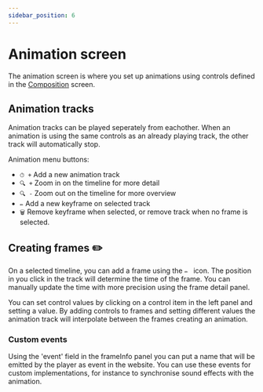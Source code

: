 ```yaml
---
sidebar_position: 6
---
```


# Animation screen

The animation screen is where you set up animations using controls defined in
the [Composition](./Composition) screen.

## Animation tracks

Animation tracks can be played seperately from eachother. When an animation is
using the same controls as an already playing track, the other track will
automatically stop.

Animation menu buttons:

- `⏱ +` Add a new animation track
- `🔍 +` Zoom in on the timeline for more detail
- `🔍 -` Zoom out on the timeline for more overview
- `✏️` Add a new keyframe on selected track
- `🗑` Remove keyframe when selected, or remove track when no frame is selected.

## Creating frames ✏️

On a selected timeline, you can add a frame using the `✏️ ` icon. The position
in you click in the track will determine the time of the frame. You can manually
update the time with more precision using the frame detail panel.

You can set control values by clicking on a control item in the left panel and
setting a value. By adding controls to frames and setting different values the
animation track will interpolate between the frames creating an animation.

### Custom events

Using the 'event' field in the frameInfo panel you can put a name that will be
emitted by the player as event in the website. You can use these events for
custom implementations, for instance to synchronise sound effects with the
animation.
